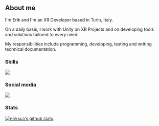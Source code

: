 ## About me
<div>
<p style='text-align: justify;'>
<p> I'm Erik and I'm an XR Developer based in Turin, Italy. </p>
<p> On a daily basis, I work with Unity on XR Projects and on developing tools and solutions tailored to every need.</p>
<p>My responsibilities include programming, developing, testing and writing technical documentation.</p>
</div>

### Skills
<p align="left">
  <a href="https://skillicons.dev">
    <img src="https://skillicons.dev/icons?i=unity,unreal,cs,blender,git,vscode,visualstudio" />
  </a>
</p>

### Social media
<div align="left">
<a href="https://it.linkedin.com/in/erik-scantamburlo">
<img src="https://img.shields.io/badge/LinkedIn-0077B5?style=for-the-badge&logo=linkedin&logoColor=white"/>
</a>
</div>

### Stats
[![eriksca's github stats](https://github-readme-stats.vercel.app/api?username=eriksca&theme=dark&show_icons=true&count_private=false)](https://github.com/eriksca)


